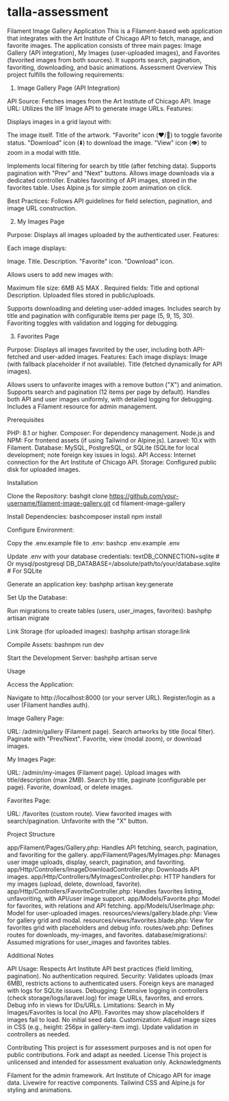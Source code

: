 # talla-assessment
Filament Image Gallery Application
This is a Filament-based web application that integrates with the Art Institute of Chicago API to fetch, manage, and favorite images. The application consists of three main pages: Image Gallery (API integration), My Images (user-uploaded images), and Favorites (favorited images from both sources). It supports search, pagination, favoriting, downloading, and basic animations.
Assessment Overview
This project fulfills the following requirements:
1. Image Gallery Page (API Integration)

API Source: Fetches images from the Art Institute of Chicago API.
Image URL: Utilizes the IIIF Image API to generate image URLs.
Features:

Displays images in a grid layout with:

The image itself.
Title of the artwork.
"Favorite" icon (❤️/🤍) to toggle favorite status.
"Download" icon (⬇️) to download the image.
"View" icon (👁️) to zoom in a modal with title.


Implements local filtering for search by title (after fetching data).
Supports pagination with "Prev" and "Next" buttons.
Allows image downloads via a dedicated controller.
Enables favoriting of API images, stored in the favorites table.
Uses Alpine.js for simple zoom animation on click.


Best Practices: Follows API guidelines for field selection, pagination, and image URL construction.

2. My Images Page

Purpose: Displays all images uploaded by the authenticated user.
Features:

Each image displays:

Image.
Title.
Description.
"Favorite" icon.
"Download" icon.

Allows users to add new images with:

Maximum file size: 6MB AS MAX .
Required fields: Title and optional Description.
Uploaded files stored in public/uploads.

Supports downloading and deleting user-added images.
Includes search by title and pagination with configurable items per page (5, 9, 15, 30).
Favoriting toggles with validation and logging for debugging.

3. Favorites Page

Purpose: Displays all images favorited by the user, including both API-fetched and user-added images.
Features:
Each image displays:
Image (with fallback placeholder if not available).
Title (fetched dynamically for API images).

Allows users to unfavorite images with a remove button ("X") and animation.
Supports search and pagination (12 items per page by default).
Handles both API and user images uniformly, with detailed logging for debugging.
Includes a Filament resource for admin management.

Prerequisites

PHP: 8.1 or higher.
Composer: For dependency management.
Node.js and NPM: For frontend assets (if using Tailwind or Alpine.js).
Laravel: 10.x with Filament.
Database: MySQL, PostgreSQL, or SQLite (SQLite for local development; note foreign key issues in logs).
API Access: Internet connection for the Art Institute of Chicago API.
Storage: Configured public disk for uploaded images.

Installation

Clone the Repository:
bashgit clone https://github.com/your-username/filament-image-gallery.git
cd filament-image-gallery

Install Dependencies:
bashcomposer install
npm install

Configure Environment:

Copy the .env.example file to .env:
bashcp .env.example .env

Update .env with your database credentials:
textDB_CONNECTION=sqlite  # Or mysql/postgresql
DB_DATABASE=/absolute/path/to/your/database.sqlite  # For SQLite

Generate an application key:
bashphp artisan key:generate



Set Up the Database:

Run migrations to create tables (users, user_images, favorites):
bashphp artisan migrate



Link Storage (for uploaded images):
bashphp artisan storage:link

Compile Assets:
bashnpm run dev

Start the Development Server:
bashphp artisan serve


Usage

Access the Application:

Navigate to http://localhost:8000 (or your server URL).
Register/login as a user (Filament handles auth).


Image Gallery Page:

URL: /admin/gallery (Filament page).
Search artworks by title (local filter).
Paginate with "Prev/Next".
Favorite, view (modal zoom), or download images.


My Images Page:

URL: /admin/my-images (Filament page).
Upload images with title/description (max 2MB).
Search by title, paginate (configurable per page).
Favorite, download, or delete images.

Favorites Page:

URL: /favorites (custom route).
View favorited images with search/pagination.
Unfavorite with the "X" button.

Project Structure

app/Filament/Pages/Gallery.php: Handles API fetching, search, pagination, and favoriting for the gallery.
app/Filament/Pages/MyImages.php: Manages user image uploads, display, search, pagination, and favoriting.
app/Http/Controllers/ImageDownloadController.php: Downloads API images.
app/Http/Controllers/MyImagesController.php: HTTP handlers for my images (upload, delete, download, favorite).
app/Http/Controllers/FavoriteController.php: Handles favorites listing, unfavoriting, with API/user image support.
app/Models/Favorite.php: Model for favorites, with relations and API fetching.
app/Models/UserImage.php: Model for user-uploaded images.
resources/views/gallery.blade.php: View for gallery grid and modal.
resources/views/favorites.blade.php: View for favorites grid with placeholders and debug info.
routes/web.php: Defines routes for downloads, my-images, and favorites.
database/migrations/: Assumed migrations for user_images and favorites tables.

Additional Notes

API Usage: Respects Art Institute API best practices (field limiting, pagination). No authentication required.
Security: Validates uploads (max 6MB), restricts actions to authenticated users. Foreign keys are managed with logs for SQLite issues.
Debugging: Extensive logging in controllers (check storage/logs/laravel.log) for image URLs, favorites, and errors. Debug info in views for IDs/URLs.
Limitations: Search in My Images/Favorites is local (no API). Favorites may show placeholders if images fail to load. No initial seed data.
Customization: Adjust image sizes in CSS (e.g., height: 256px in gallery-item img). Update validation in controllers as needed.

Contributing
This project is for assessment purposes and is not open for public contributions. Fork and adapt as needed.
License
This project is unlicensed and intended for assessment evaluation only.
Acknowledgments

Filament for the admin framework.
Art Institute of Chicago API for image data.
Livewire for reactive components.
Tailwind CSS and Alpine.js for styling and animations.
